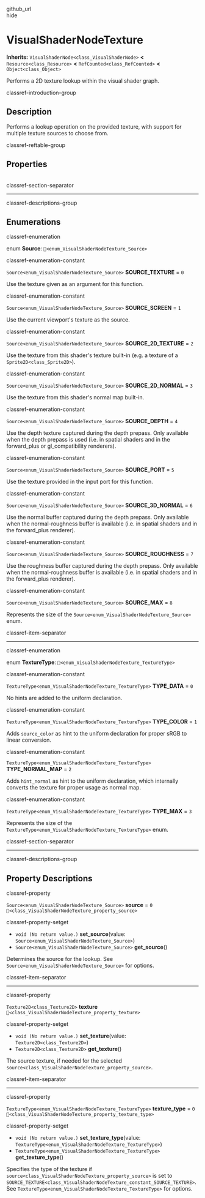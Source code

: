 github\_url  
hide

# VisualShaderNodeTexture

**Inherits:** `VisualShaderNode<class_VisualShaderNode>` **&lt;**
`Resource<class_Resource>` **&lt;** `RefCounted<class_RefCounted>`
**&lt;** `Object<class_Object>`

Performs a 2D texture lookup within the visual shader graph.

classref-introduction-group

## Description

Performs a lookup operation on the provided texture, with support for
multiple texture sources to choose from.

classref-reftable-group

## Properties

<table>
<tbody>
<tr>
</tr>
<tr>
</tr>
<tr>
</tr>
</tbody>
</table>

classref-section-separator

------------------------------------------------------------------------

classref-descriptions-group

## Enumerations

classref-enumeration

enum **Source**: `🔗<enum_VisualShaderNodeTexture_Source>`

classref-enumeration-constant

`Source<enum_VisualShaderNodeTexture_Source>` **SOURCE\_TEXTURE** = `0`

Use the texture given as an argument for this function.

classref-enumeration-constant

`Source<enum_VisualShaderNodeTexture_Source>` **SOURCE\_SCREEN** = `1`

Use the current viewport's texture as the source.

classref-enumeration-constant

`Source<enum_VisualShaderNodeTexture_Source>` **SOURCE\_2D\_TEXTURE** =
`2`

Use the texture from this shader's texture built-in (e.g. a texture of a
`Sprite2D<class_Sprite2D>`).

classref-enumeration-constant

`Source<enum_VisualShaderNodeTexture_Source>` **SOURCE\_2D\_NORMAL** =
`3`

Use the texture from this shader's normal map built-in.

classref-enumeration-constant

`Source<enum_VisualShaderNodeTexture_Source>` **SOURCE\_DEPTH** = `4`

Use the depth texture captured during the depth prepass. Only available
when the depth prepass is used (i.e. in spatial shaders and in the
forward\_plus or gl\_compatibility renderers).

classref-enumeration-constant

`Source<enum_VisualShaderNodeTexture_Source>` **SOURCE\_PORT** = `5`

Use the texture provided in the input port for this function.

classref-enumeration-constant

`Source<enum_VisualShaderNodeTexture_Source>` **SOURCE\_3D\_NORMAL** =
`6`

Use the normal buffer captured during the depth prepass. Only available
when the normal-roughness buffer is available (i.e. in spatial shaders
and in the forward\_plus renderer).

classref-enumeration-constant

`Source<enum_VisualShaderNodeTexture_Source>` **SOURCE\_ROUGHNESS** =
`7`

Use the roughness buffer captured during the depth prepass. Only
available when the normal-roughness buffer is available (i.e. in spatial
shaders and in the forward\_plus renderer).

classref-enumeration-constant

`Source<enum_VisualShaderNodeTexture_Source>` **SOURCE\_MAX** = `8`

Represents the size of the `Source<enum_VisualShaderNodeTexture_Source>`
enum.

classref-item-separator

------------------------------------------------------------------------

classref-enumeration

enum **TextureType**: `🔗<enum_VisualShaderNodeTexture_TextureType>`

classref-enumeration-constant

`TextureType<enum_VisualShaderNodeTexture_TextureType>` **TYPE\_DATA** =
`0`

No hints are added to the uniform declaration.

classref-enumeration-constant

`TextureType<enum_VisualShaderNodeTexture_TextureType>` **TYPE\_COLOR**
= `1`

Adds `source_color` as hint to the uniform declaration for proper sRGB
to linear conversion.

classref-enumeration-constant

`TextureType<enum_VisualShaderNodeTexture_TextureType>`
**TYPE\_NORMAL\_MAP** = `2`

Adds `hint_normal` as hint to the uniform declaration, which internally
converts the texture for proper usage as normal map.

classref-enumeration-constant

`TextureType<enum_VisualShaderNodeTexture_TextureType>` **TYPE\_MAX** =
`3`

Represents the size of the
`TextureType<enum_VisualShaderNodeTexture_TextureType>` enum.

classref-section-separator

------------------------------------------------------------------------

classref-descriptions-group

## Property Descriptions

classref-property

`Source<enum_VisualShaderNodeTexture_Source>` **source** = `0`
`🔗<class_VisualShaderNodeTexture_property_source>`

classref-property-setget

-   `void (No return value.)` **set\_source**(value:
    `Source<enum_VisualShaderNodeTexture_Source>`)
-   `Source<enum_VisualShaderNodeTexture_Source>` **get\_source**()

Determines the source for the lookup. See
`Source<enum_VisualShaderNodeTexture_Source>` for options.

classref-item-separator

------------------------------------------------------------------------

classref-property

`Texture2D<class_Texture2D>` **texture**
`🔗<class_VisualShaderNodeTexture_property_texture>`

classref-property-setget

-   `void (No return value.)` **set\_texture**(value:
    `Texture2D<class_Texture2D>`)
-   `Texture2D<class_Texture2D>` **get\_texture**()

The source texture, if needed for the selected
`source<class_VisualShaderNodeTexture_property_source>`.

classref-item-separator

------------------------------------------------------------------------

classref-property

`TextureType<enum_VisualShaderNodeTexture_TextureType>`
**texture\_type** = `0`
`🔗<class_VisualShaderNodeTexture_property_texture_type>`

classref-property-setget

-   `void (No return value.)` **set\_texture\_type**(value:
    `TextureType<enum_VisualShaderNodeTexture_TextureType>`)
-   `TextureType<enum_VisualShaderNodeTexture_TextureType>`
    **get\_texture\_type**()

Specifies the type of the texture if
`source<class_VisualShaderNodeTexture_property_source>` is set to
`SOURCE_TEXTURE<class_VisualShaderNodeTexture_constant_SOURCE_TEXTURE>`.
See `TextureType<enum_VisualShaderNodeTexture_TextureType>` for options.
